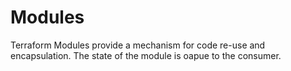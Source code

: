 # Modules

Terraform Modules provide a mechanism for code re-use and encapsulation.
The state of the module is oapue to the consumer.


